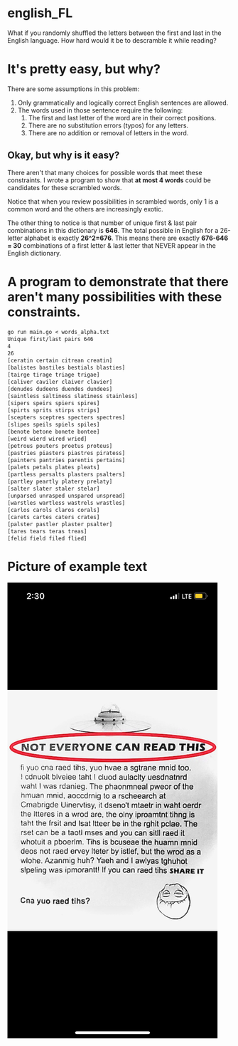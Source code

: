 # english_FL
What if you randomly shuffled the letters between the first and last in the English language. How hard would it be to descramble it while reading?

# It's pretty easy, but why?

There are some assumptions in this problem:

1. Only grammatically and logically correct English sentences are allowed.
2. The words used in those sentence require the following:
    1. The first and last letter of the word are in their correct positions.
    2. There are no substitution errors (typos) for any letters.
    3. There are no addition or removal of letters in the word.

## Okay, but why is it easy?

There aren't that many choices for possible words that meet these constraints. I wrote a program to show that **at most 4 words** could be candidates for these scrambled words.

Notice that when you review possibilities in scrambled words, only 1 is a common word and the others are increasingly exotic.

The other thing to notice is that number of unique first & last pair combinations in this dictionary is **646**. The total possible in English for a 26-letter alphabet is exactly **26^2=676**. This means there are exactly **676-646 = 30** combinations of a first letter & last letter that NEVER appear in the English dictionary.

# A program to demonstrate that there aren't many possibilities with these constraints.

```shell
go run main.go < words_alpha.txt
Unique first/last pairs 646
4
26
[ceratin certain citrean creatin]
[balistes bastiles bestials blasties]
[tairge tirage triage trigae]
[caliver caviler claiver clavier]
[denudes dudeens duendes dundees]
[saintless saltiness slatiness stainless]
[sipers speirs spiers spires]
[spirts sprits stirps strips]
[scepters sceptres specters spectres]
[slipes speils spiels spiles]
[benote betone bonete bontee]
[weird wierd wired wried]
[petrous pouters proetus proteus]
[pastries piasters piastres piratess]
[painters pantries parentis pertains]
[palets petals plates pleats]
[partless persalts plasters psalters]
[partley peartly platery prelaty]
[salter slater staler stelar]
[unparsed unrasped unspared unspread]
[warstles wartless wastrels wrastles]
[carlos carols claros corals]
[carets cartes caters crates]
[palster pastler plaster psalter]
[tares tears teras treas]
[felid field filed flied]
```

# Picture of example text

![Screenshot of scrambled English text where the first and last letter stay in the correct position, but the middle is randomly scrambled.](ScrambledEnglishReadable.jpg)